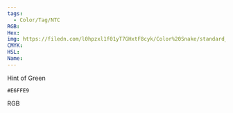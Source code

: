 ```yaml
---
tags:
  - Color/Tag/NTC
RGB:
Hex:
img: https://filedn.com/l0hpzxl1f01yT7GHxtF8cyk/Color%20Snake/standard_csv_to_svg//E6FFE9.svg
CMYK:
HSL:
Name:
---
```

Hint of Green
```palette
#E6FFE9
```
RGB
